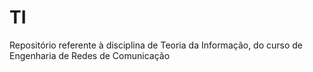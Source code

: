 # TI
Repositório referente à disciplina de Teoria da Informação, do curso de Engenharia de Redes de Comunicação
